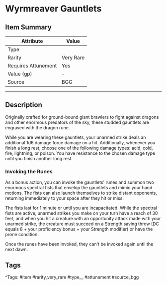 # Wyrmreaver Gauntlets

## Item Summary

| Attribute            | Value                        |
|----------------------|------------------------------|
| Type                 |   |
| Rarity               | Very Rare             |
| Requires Attunement  | Yes                |
| Value (gp)           | -    |
| Source               | BGG |

---

## Description

Originally crafted for ground-bound giant brawlers to fight against dragons and other enormous predators of the sky, these studded gauntlets are engraved with the dragon rune.

While you are wearing these gauntlets, your unarmed strike deals an additional 1d6 damage force damage on a hit. Additionally, whenever you finish a long rest, choose one of the following damage types: acid, cold, fire, lightning, or poison. You have resistance to the chosen damage type until you finish another long rest.

### Invoking the Runes

As a bonus action, you can invoke the gauntlets' runes and summon two enormous spectral fists that envelop the gauntlets and mimic your hand motions. The fists can also launch themselves to strike distant opponents, returning immediately to your space after they hit or miss.

The fists last for 1 minute or until you are incapacitated. While the spectral fists are active, unarmed strikes you make on your turn have a reach of 30 feet, and when you hit a creature with an opportunity attack made with your unarmed strike, the creature must succeed on a Strength saving throw (DC equals 8 + your proficiency bonus + your Strength modifier) or have the prone condition.

Once the runes have been invoked, they can't be invoked again until the next dawn.

## Tags

^Tags: #item #rarity_very_rare #type__ #attunement #source_bgg